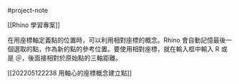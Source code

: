 #project-note 

[[Rhino 學習專案]]

在用座標軸定義點的位置時，可以利用相對座標的概念。Rhino 會自動記憶最後一個選取的點，作為新的點的參考位置。要使用相對座標，就在輸入框中輸入 R 或是 ＠，後面接相對於原始點的三軸距離。

[[202205122238 用軸心的座標概念建立點]]